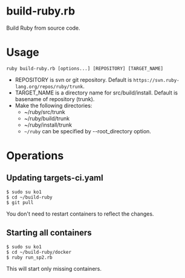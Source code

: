 # build-ruby.rb

Build Ruby from source code.

# Usage

```
ruby build-ruby.rb [options...] [REPOSITORY] [TARGET_NAME]
```

* REPOSITORY is svn or git repository. Default is `https://svn.ruby-lang.org/repos/ruby/trunk`.
* TARGET_NAME is a directory name for src/build/install. Default is basename of repository (trunk).
* Make the following directories:
  * ~/ruby/src/trunk
  * ~/ruby/build/trunk
  * ~/ruby/install/trunk
  * `~/ruby` can be specified by --root_directory option.

# Operations
## Updating targets-ci.yaml
```
$ sudo su ko1
$ cd ~/build-ruby
$ git pull
```

You don't need to restart containers to reflect the changes.

## Starting all containers

```
$ sudo su ko1
$ cd ~/build-ruby/docker
$ ruby run_sp2.rb
```

This will start only missing containers.
